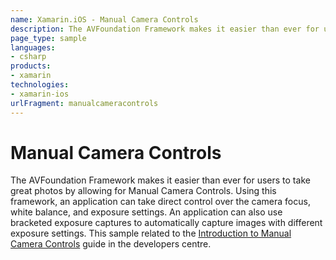 ```yaml
---
name: Xamarin.iOS - Manual Camera Controls
description: The AVFoundation Framework makes it easier than ever for users to take great photos by allowing for Manual Camera Controls. Using this framework,...
page_type: sample
languages:
- csharp
products:
- xamarin
technologies:
- xamarin-ios
urlFragment: manualcameracontrols
---
```

# Manual Camera Controls

The AVFoundation Framework makes it easier than ever for users to take great photos by allowing for Manual Camera Controls. Using this framework, an application can take direct control over the camera focus, white balance, and exposure settings. An application can also use bracketed exposure captures to automatically capture images with different exposure settings. This sample related to the [Introduction to Manual Camera Controls](http://developer.xamarin.com/guides/ios/platform_features/intro_to_manual_camera_controls/) guide in the developers centre.

